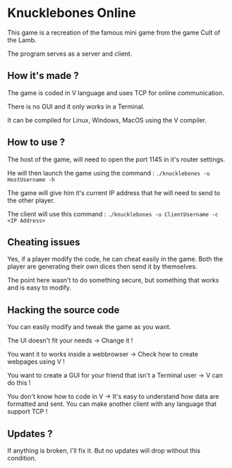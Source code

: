 # Knucklebones Online

This game is a recreation of the famous mini game from the game Cult of the Lamb.

The program serves as a server and client.

## How it's made ?

The game is coded in V language and uses TCP for online communication.

There is no GUI and it only works in a Terminal.

It can be compiled for Linux, Windows, MacOS using the V compiler.

## How to use ?

The host of the game, will need to open the port 1145 in it's router settings.

He will then launch the game using the command : `./knucklebones -u HostUsername -h`

The game will give him it's current IP address that he will need to send to the other player.

The client will use this command : `./knucklebones -u ClientUsername -c <IP Address>`

## Cheating issues

Yes, if a player modify the code, he can cheat easily in the game. Both the player are generating their own dices then send it by themselves.

The point here wasn't to do something secure, but something that works and is easy to modify.

## Hacking the source code

You can easily modify and tweak the game as you want.

The UI doesn't fit your needs -> Change it !

You want it to works inside a webbrowser -> Check how to create webpages using V !

You want to create a GUI for your friend that isn't a Terminal user -> V can do this !

You don't know how to code in V -> It's easy to understand how data are formatted and sent. You can make another client with any language that support TCP !

## Updates ?

If anything is broken, I'll fix it. But no updates will drop without this condition.
